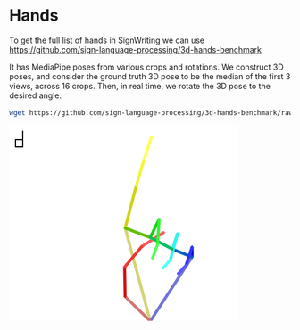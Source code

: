 # Hands

To get the full list of hands in SignWriting we can use
https://github.com/sign-language-processing/3d-hands-benchmark

It has MediaPipe poses from various crops and rotations.
We construct 3D poses, and consider the ground truth 3D pose to be the median of the first 3 views, across 16 crops.
Then, in real time, we rotate the 3D pose to the desired angle.

```bash
wget https://github.com/sign-language-processing/3d-hands-benchmark/raw/master/benchmark/systems/mediapipe/v0.10.3.npy
```

![Hands](hand.gif)